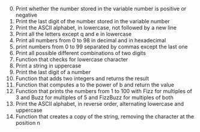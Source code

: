 0. Print  whether the number stored in the variable number is positive or negative
1. Print the last digit of the number stored in the variable number
2. Print the ASCII alphabet, in lowercase, not followed by a new line
3. Print all the letters except q and e in lowercase
4. Print all numbers from 0 to 98 in decimal and in hexadecimal
5. print numbers from 0 to 99 separated by commas except the last one
6. Print all possible different combinations of two digits
7. Function that checks for lowercase character
8. Print a string in uppercase
9. Print the last digit of a number
10. Function that adds two integers and returns the result
11. Function that computes a to the power of b and return the value
12. Function that prints the numbers from 1 to 100 with Fizz for multiples of 3 and Buzz for multiples of 5 and FizzBuzz for multiples of both
14. Print  the ASCII alphabet, in reverse order, alternating lowercase and uppercase
15. Function that creates a copy of the string, removing the character at the position n
